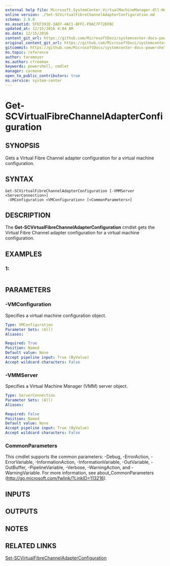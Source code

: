 ```yaml
---
external help file: Microsoft.SystemCenter.VirtualMachineManager.dll-Help.xml
online version: ./Set-SCVirtualFibreChannelAdapterConfiguration.md
schema: 2.0.0
ms.assetid: 5FEF391E-3AD7-4AC1-8FFC-FDAC7F72DFBC
updated_at: 12/15/2016 4:04 AM
ms.date: 12/15/2016
content_git_url: https://github.com/MicrosoftDocs/systemcenter-docs-powershell/blob/master/systemcenter-cmdlets/SystemCenter2016/VirtualMachineManager/vlatest/Get-SCVirtualFibreChannelAdapterConfiguration.md
original_content_git_url: https://github.com/MicrosoftDocs/systemcenter-docs-powershell/blob/master/systemcenter-cmdlets/SystemCenter2016/VirtualMachineManager/vlatest/Get-SCVirtualFibreChannelAdapterConfiguration.md
gitcommit: https://github.com/MicrosoftDocs/systemcenter-docs-powershell/blob/7df4508c7b907a214e6a8eca76037b06065ef078/systemcenter-cmdlets/SystemCenter2016/VirtualMachineManager/vlatest/Get-SCVirtualFibreChannelAdapterConfiguration.md
ms.topic: reference
author: tarameyer
ms.author: cfreeman
keywords: powershell, cmdlet
manager: carmonm
open_to_public_contributors: true
ms.service: system-center
---
```


# Get-SCVirtualFibreChannelAdapterConfiguration

## SYNOPSIS
Gets a Virtual Fibre Channel adapter configuration for a virtual machine configuration.

## SYNTAX

```
Get-SCVirtualFibreChannelAdapterConfiguration [-VMMServer <ServerConnection>]
 -VMConfiguration <VMConfiguration> [<CommonParameters>]
```

## DESCRIPTION
The **Get-SCVirtualFibreChannelAdapterConfiguration** cmdlet gets the Virtual Fibre Channel adapter configuration for a virtual machine configuration.

## EXAMPLES

### 1:
```

```

## PARAMETERS

### -VMConfiguration
Specifies a virtual machine configuration object.

```yaml
Type: VMConfiguration
Parameter Sets: (All)
Aliases: 

Required: True
Position: Named
Default value: None
Accept pipeline input: True (ByValue)
Accept wildcard characters: False
```

### -VMMServer
Specifies a Virtual Machine Manager (VMM) server object.

```yaml
Type: ServerConnection
Parameter Sets: (All)
Aliases: 

Required: False
Position: Named
Default value: None
Accept pipeline input: True (ByValue)
Accept wildcard characters: False
```

### CommonParameters
This cmdlet supports the common parameters: -Debug, -ErrorAction, -ErrorVariable, -InformationAction, -InformationVariable, -OutVariable, -OutBuffer, -PipelineVariable, -Verbose, -WarningAction, and -WarningVariable. For more information, see about_CommonParameters (http://go.microsoft.com/fwlink/?LinkID=113216).

## INPUTS

## OUTPUTS

## NOTES

## RELATED LINKS

[Set-SCVirtualFibreChannelAdapterConfiguration](xref:SystemCenter2016/VirtualMachineManager/vlatest/Set-SCVirtualFibreChannelAdapterConfiguration.md)

